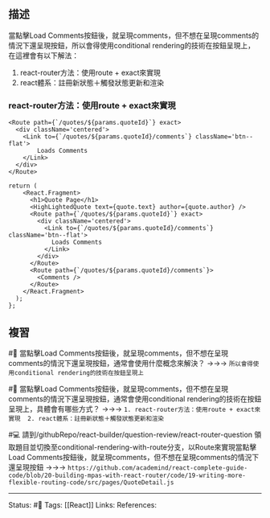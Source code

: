 ## 描述


當點擊Load Comments按鈕後，就呈現comments，但不想在呈現comments的情況下還呈現按鈕，所以會得使用conditional rendering的技術在按鈕呈現上，在這裡會有以下解法：
1. react-router方法：使用route + exact來實現 
2. react體系：註冊新狀態＋觸發狀態更新和渲染

### react-router方法：使用route + exact來實現 

```
<Route path={`/quotes/${params.quoteId}`} exact>
  <div className='centered'>
    <Link to={`/quotes/${params.quoteId}/comments`} className='btn--flat'>
        Loads Comments
    </Link>
  </div>
</Route>
```


```
return (
    <React.Fragment>
      <h1>Quote Page</h1>
      <HighLightedQuote text={quote.text} author={quote.author} />
      <Route path={`/quotes/${params.quoteId}`} exact>
        <div className='centered'>
          <Link to={`/quotes/${params.quoteId}/comments`} className='btn--flat'>
            Loads Comments
          </Link>
        </div>
      </Route>
      <Route path={`/quotes/${params.quoteId}/comments`}>
        <Comments />
      </Route>
    </React.Fragment>
  );
};
```

## 複習
#🧠 當點擊Load Comments按鈕後，就呈現comments，但不想在呈現comments的情況下還呈現按鈕，通常會使用什麼概念來解決？ ->->-> `所以會得使用conditional rendering的技術在按鈕呈現上`
<!--SR:!2022-12-01,9,250-->

#🧠 當點擊Load Comments按鈕後，就呈現comments，但不想在呈現comments的情況下還呈現按鈕，通常會使用conditional rendering的技術在按鈕呈現上，具體會有哪些方式？ ->->-> `1. react-router方法：使用route + exact來實現  2. react體系：註冊新狀態＋觸發狀態更新和渲染`
<!--SR:!2022-12-02,10,250-->

#💻 請到/githubRepo/react-builder/question-review/react-router-question 領取題目並切換至conditional-rendering-with-route分支，以Route來實現當點擊Load Comments按鈕後，就呈現comments，但不想在呈現comments的情況下還呈現按鈕 ->->-> `https://github.com/academind/react-complete-guide-code/blob/20-building-mpas-with-react-router/code/19-writing-more-flexible-routing-code/src/pages/QuoteDetail.js`
<!--SR:!2022-12-05,10,250-->

---
Status: #🌱 
Tags:
[[React]]
Links:
References: